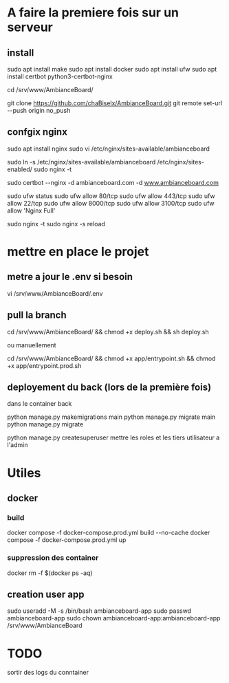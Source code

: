 # A faire la premiere fois sur un serveur
## install 
sudo apt install make
sudo apt install docker
sudo apt install ufw
sudo apt install certbot python3-certbot-nginx

cd /srv/www/AmbianceBoard/

git clone https://github.com/chaBiselx/AmbianceBoard.git
git remote set-url --push origin no_push

## confgix nginx 
sudo apt install nginx
sudo vi /etc/nginx/sites-available/ambianceboard

sudo ln -s /etc/nginx/sites-available/ambianceboard /etc/nginx/sites-enabled/
sudo nginx -t

sudo certbot --nginx -d ambianceboard.com -d www.ambianceboard.com

sudo ufw status
sudo ufw allow 80/tcp
sudo ufw allow 443/tcp
sudo ufw allow 22/tcp
sudo ufw allow 8000/tcp
sudo ufw allow 3100/tcp
sudo ufw allow 'Nginx Full'

sudo nginx -t
sudo nginx -s reload

# mettre en place le projet 

## metre a jour le .env si besoin 
vi /srv/www/AmbianceBoard/.env

## pull la branch 
cd /srv/www/AmbianceBoard/ && chmod +x deploy.sh && sh deploy.sh

ou manuellement 

cd /srv/www/AmbianceBoard/ && chmod +x app/entrypoint.sh && chmod +x app/entrypoint.prod.sh

## deployement du back (lors de la première fois)
dans le container back

python manage.py makemigrations main
python manage.py migrate main
python manage.py migrate

python manage.py createsuperuser
mettre les roles et les tiers utilisateur a l'admin

# Utiles 

## docker

### build 
docker compose -f docker-compose.prod.yml build --no-cache
docker compose -f docker-compose.prod.yml up

### suppression des container
docker rm -f $(docker ps -aq)



## creation user app
sudo useradd -M -s /bin/bash ambianceboard-app
sudo passwd ambianceboard-app
sudo chown ambianceboard-app:ambianceboard-app /srv/www/AmbianceBoard


# TODO 
sortir des logs du conntainer 
